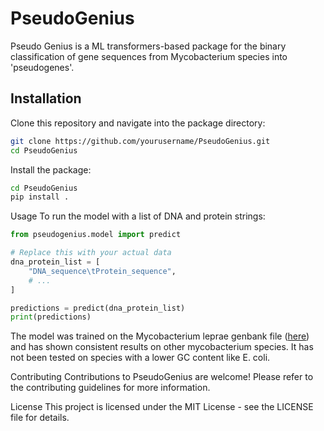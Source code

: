 # PseudoGenius
Pseudo Genius is a ML transformers-based package for the binary classification of gene sequences from Mycobacterium species into 'pseudogenes'.

## Installation

Clone this repository and navigate into the package directory:

```bash
git clone https://github.com/yourusername/PseudoGenius.git
cd PseudoGenius
```
Install the package:

```bash
cd PseudoGenius
pip install .
```

Usage
To run the model with a list of DNA and protein strings:
```python
from pseudogenius.model import predict

# Replace this with your actual data
dna_protein_list = [
    "DNA_sequence\tProtein_sequence",
    # ...
]

predictions = predict(dna_protein_list)
print(predictions)
```
The model was trained on the Mycobacterium leprae genbank file ([here](https://www.ncbi.nlm.nih.gov/nuccore/CP029543.1?report=genbank)) and has shown consistent results on other mycobacterium species. It has not been tested on species with a lower GC content like E. coli.

Contributing
Contributions to PseudoGenius are welcome! Please refer to the contributing guidelines for more information.

License
This project is licensed under the MIT License - see the LICENSE file for details.


